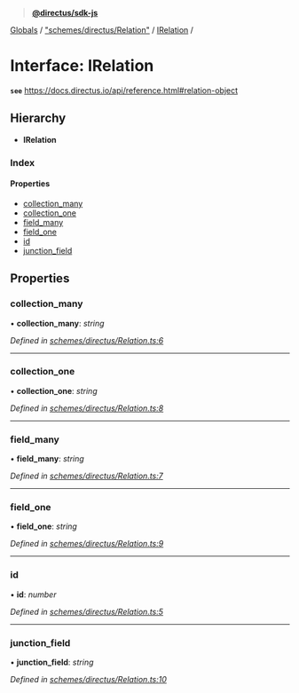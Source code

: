 > **[@directus/sdk-js](../README.md)**

[Globals](../README.md) / ["schemes/directus/Relation"](../modules/_schemes_directus_relation_.md) / [IRelation](_schemes_directus_relation_.irelation.md) /

# Interface: IRelation

**`see`** https://docs.directus.io/api/reference.html#relation-object

## Hierarchy

* **IRelation**

### Index

#### Properties

* [collection_many](_schemes_directus_relation_.irelation.md#collection_many)
* [collection_one](_schemes_directus_relation_.irelation.md#collection_one)
* [field_many](_schemes_directus_relation_.irelation.md#field_many)
* [field_one](_schemes_directus_relation_.irelation.md#field_one)
* [id](_schemes_directus_relation_.irelation.md#id)
* [junction_field](_schemes_directus_relation_.irelation.md#junction_field)

## Properties

###  collection_many

• **collection_many**: *string*

*Defined in [schemes/directus/Relation.ts:6](https://github.com/direcuts/sdk-js/tree/master/schemes/directus/Relation.ts#L6)*

___

###  collection_one

• **collection_one**: *string*

*Defined in [schemes/directus/Relation.ts:8](https://github.com/direcuts/sdk-js/tree/master/schemes/directus/Relation.ts#L8)*

___

###  field_many

• **field_many**: *string*

*Defined in [schemes/directus/Relation.ts:7](https://github.com/direcuts/sdk-js/tree/master/schemes/directus/Relation.ts#L7)*

___

###  field_one

• **field_one**: *string*

*Defined in [schemes/directus/Relation.ts:9](https://github.com/direcuts/sdk-js/tree/master/schemes/directus/Relation.ts#L9)*

___

###  id

• **id**: *number*

*Defined in [schemes/directus/Relation.ts:5](https://github.com/direcuts/sdk-js/tree/master/schemes/directus/Relation.ts#L5)*

___

###  junction_field

• **junction_field**: *string*

*Defined in [schemes/directus/Relation.ts:10](https://github.com/direcuts/sdk-js/tree/master/schemes/directus/Relation.ts#L10)*